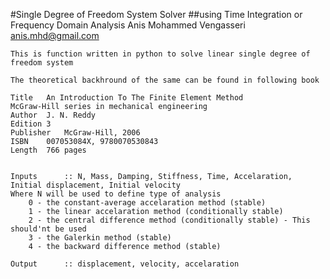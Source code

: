 #Single Degree of Freedom System Solver 
##using Time Integration or Frequency Domain Analysis 
Anis Mohammed Vengasseri
anis.mhd@gmail.com

	This is function written in python to solve linear single degree of freedom system

	The theoretical backhround of the same can be found in following book
	
	Title	An Introduction To The Finite Element Method
	McGraw-Hill series in mechanical engineering
	Author	J. N. Reddy
	Edition	3
	Publisher	McGraw-Hill, 2006
	ISBN	007053084X, 9780070530843
	Length	766 pages


	Inputs		:: N, Mass, Damping, Stiffness, Time, Accelaration, Initial displacement, Initial velocity
	Where N will be used to define type of analysis
		0 - the constant-average accelaration method (stable)
		1 - the linear accelaration method (conditionally stable)
		2 - the central difference method (conditionally stable) - This should'nt be used
		3 - the Galerkin method (stable)
		4 - the backward difference method (stable)

	Output		:: displacement, velocity, accelaration